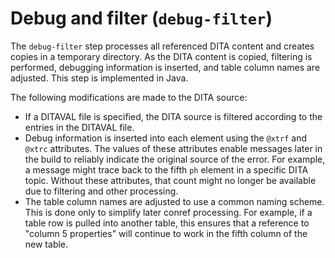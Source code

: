 # Debug and filter \(`debug-filter`\)

The `debug-filter` step processes all referenced DITA content and creates copies in a temporary directory. As the DITA content is copied, filtering is performed, debugging information is inserted, and table column names are adjusted. This step is implemented in Java.

The following modifications are made to the DITA source:

-   If a DITAVAL file is specified, the DITA source is filtered according to the entries in the DITAVAL file.
-   Debug information is inserted into each element using the `@xtrf` and `@xtrc` attributes. The values of these attributes enable messages later in the build to reliably indicate the original source of the error. For example, a message might trace back to the fifth `ph` element in a specific DITA topic. Without these attributes, that count might no longer be available due to filtering and other processing.
-   The table column names are adjusted to use a common naming scheme. This is done only to simplify later conref processing. For example, if a table row is pulled into another table, this ensures that a reference to "column 5 properties" will continue to work in the fifth column of the new table.

